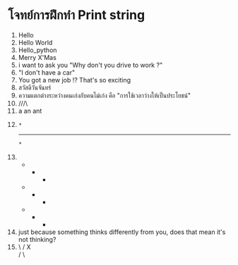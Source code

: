 # โจทย์การฝึกทำ Print string
1. Hello
2. Hello World
3. Hello_python
4. Merry X'Mas
5. i want to ask you "Why don't you drive to work ?"
6. "I don't have a car"
7. You got a new job !? That's so exciting
8. สวัสดีวันจันทร์
9. ความแตกต่างระหว่างคนเก่งกับคนไม่เก่ง คือ "การใช้เวลาว่างให้เป็นประโยชน์"
10. /\/\/\
11. a
    an
    ant
12.     *
    *   *   *
        *
13. *   +   *
    +   *   +
    *   +   *
14. just because something
    thinks differently from you,
    does that mean it's not thinking?
15. \       /
        X   
    /       \